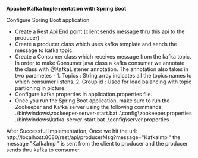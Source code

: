 **Apache Kafka Implementation with Spring Boot**

Configure Spring Boot application
   - Create a Rest Api End point (client sends message thru this api to the producer)
   - Create a producer class which uses kafka template and sends the message to kafka topic.
   - Create a Consumer class which receives message from the kafka topic. In order to make Consumer java class a kafka consumer we annotate the class with @KafkaListener annotation. The annotation also takes in two
     parametes - 1. Topics : String array indicates all the topics names to which consumer listens. 2. Group id : Used for load balancing with topic partioning in picture.
   - Configure kafka properties in application.properties file.
   - Once you run the Spring Boot application, make sure to run the Zookeeper and Kafka server using the following commands:
       .\bin\windows\zookeeper-server-start.bat .\config\zookeeper.properties
       .\bin\windows\kafka-server-start.bat .\config\server.properties

After Successful Implementation, Once we hit the url: http://localhost:8080/rest/api/producerMsg?message="KafkaImpl"
the message "KafkaImpl" is sent from the client to producer and the producer sends thru kafka to consumer.
